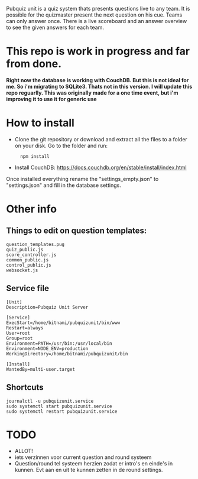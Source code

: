 
Pubquiz unit is a quiz system thats presents questions live to any team. It is possible for the quizmaster present the next question on his cue. Teams can only answer once. There is a live scoreboard and an answer overview to see the given answers for each team.

# This repo is work in progress and far from done.
**Right now the database is working with CouchDB. But this is not ideal for me. So i'm migrating to SQLite3. Thats not in this version. I will update this repo reguarlly. This was originally made for a one time event, but i'm improving it to use it for generic use**

# How to install
- Clone the git repository or download and extract all the files to a folder on your disk. Go to the folder and run:	

	    npm install
- Install CouchDB: https://docs.couchdb.org/en/stable/install/index.html

Once installed everything rename the "settings_empty.json" to "settings.json" and fill in the database settings.

# Other info
## Things to edit on question templates:
	question_templates.pug
	quiz_public.js
	score_controller.js
	common_public.js
	control_public.js
	websocket.js

## Service file
	[Unit]
	Description=Pubquiz Unit Server

	[Service]
	ExecStart=/home/bitnami/pubquizunit/bin/www
	Restart=always
	User=root
	Group=root
	Environment=PATH=/usr/bin:/usr/local/bin
	Environment=NODE_ENV=production
	WorkingDirectory=/home/bitnami/pubquizunit/bin

	[Install]
	WantedBy=multi-user.target


## Shortcuts
	journalctl -u pubquizunit.service
	sudo systemctl start pubquizunit.service
	sudo systemctl restart pubquizunit.service

# TODO
- ALLOT!
- iets verzinnen voor current question and round systeem
- Question/round tel systeem herzien zodat er intro's en einde's in kunnen.
    Evt aan en uit te kunnen zetten in de round settings.
